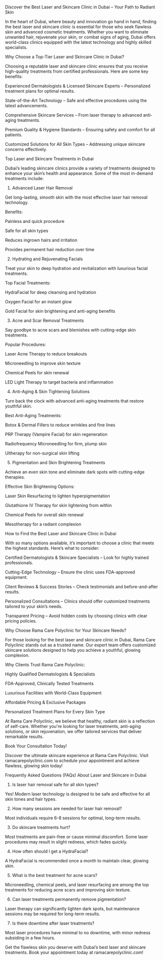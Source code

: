 Discover the Best Laser and Skincare Clinic in Dubai – Your Path to Radiant Skin

In the heart of Dubai, where beauty and innovation go hand in hand, finding the best laser and skincare clinic is essential for those who seek flawless skin and advanced cosmetic treatments. Whether you want to eliminate unwanted hair, rejuvenate your skin, or combat signs of aging, Dubai offers world-class clinics equipped with the latest technology and highly skilled specialists.

Why Choose a Top-Tier Laser and Skincare Clinic in Dubai?

Choosing a reputable laser and skincare clinic ensures that you receive high-quality treatments from certified professionals. Here are some key benefits:

Experienced Dermatologists & Licensed Skincare Experts – Personalized treatment plans for optimal results.

State-of-the-Art Technology – Safe and effective procedures using the latest advancements.

Comprehensive Skincare Services – From laser therapy to advanced anti-aging treatments.

Premium Quality & Hygiene Standards – Ensuring safety and comfort for all patients.

Customized Solutions for All Skin Types – Addressing unique skincare concerns effectively.

Top Laser and Skincare Treatments in Dubai

Dubai’s leading skincare clinics provide a variety of treatments designed to enhance your skin’s health and appearance. Some of the most in-demand treatments include:

1. Advanced Laser Hair Removal

Get long-lasting, smooth skin with the most effective laser hair removal technology.

Benefits:

Painless and quick procedure

Safe for all skin types

Reduces ingrown hairs and irritation

Provides permanent hair reduction over time

2. Hydrating and Rejuvenating Facials

Treat your skin to deep hydration and revitalization with luxurious facial treatments.

Top Facial Treatments:

HydraFacial for deep cleansing and hydration

Oxygen Facial for an instant glow

Gold Facial for skin brightening and anti-aging benefits

3. Acne and Scar Removal Treatments

Say goodbye to acne scars and blemishes with cutting-edge skin treatments.

Popular Procedures:

Laser Acne Therapy to reduce breakouts

Microneedling to improve skin texture

Chemical Peels for skin renewal

LED Light Therapy to target bacteria and inflammation

4. Anti-Aging & Skin Tightening Solutions

Turn back the clock with advanced anti-aging treatments that restore youthful skin.

Best Anti-Aging Treatments:

Botox & Dermal Fillers to reduce wrinkles and fine lines

PRP Therapy (Vampire Facial) for skin regeneration

Radiofrequency Microneedling for firm, plump skin

Ultherapy for non-surgical skin lifting

5. Pigmentation and Skin Brightening Treatments

Achieve an even skin tone and eliminate dark spots with cutting-edge therapies.

Effective Skin Brightening Options:

Laser Skin Resurfacing to lighten hyperpigmentation

Glutathione IV Therapy for skin lightening from within

Chemical Peels for overall skin renewal

Mesotherapy for a radiant complexion

How to Find the Best Laser and Skincare Clinic in Dubai

With so many options available, it’s important to choose a clinic that meets the highest standards. Here’s what to consider:

Certified Dermatologists & Skincare Specialists – Look for highly trained professionals.

Cutting-Edge Technology – Ensure the clinic uses FDA-approved equipment.

Client Reviews & Success Stories – Check testimonials and before-and-after results.

Personalized Consultations – Clinics should offer customized treatments tailored to your skin’s needs.

Transparent Pricing – Avoid hidden costs by choosing clinics with clear pricing policies.

Why Choose Rama Care Polyclinic for Your Skincare Needs?

For those looking for the best laser and skincare clinic in Dubai, Rama Care Polyclinic stands out as a trusted name. Our expert team offers customized skincare solutions designed to help you achieve a youthful, glowing complexion.

Why Clients Trust Rama Care Polyclinic:

Highly Qualified Dermatologists & Specialists

FDA-Approved, Clinically Tested Treatments

Luxurious Facilities with World-Class Equipment

Affordable Pricing & Exclusive Packages

Personalized Treatment Plans for Every Skin Type

At Rama Care Polyclinic, we believe that healthy, radiant skin is a reflection of self-care. Whether you're looking for laser treatments, anti-aging solutions, or skin rejuvenation, we offer tailored services that deliver remarkable results.

Book Your Consultation Today!

Discover the ultimate skincare experience at Rama Care Polyclinic. Visit ramacarepolyclinic.com to schedule your appointment and achieve flawless, glowing skin today!

Frequently Asked Questions (FAQs) About Laser and Skincare in Dubai

1. Is laser hair removal safe for all skin types?

Yes! Modern laser technology is designed to be safe and effective for all skin tones and hair types.

2. How many sessions are needed for laser hair removal?

Most individuals require 6-8 sessions for optimal, long-term results.

3. Do skincare treatments hurt?

Most treatments are pain-free or cause minimal discomfort. Some laser procedures may result in slight redness, which fades quickly.

4. How often should I get a HydraFacial?

A HydraFacial is recommended once a month to maintain clear, glowing skin.

5. What is the best treatment for acne scars?

Microneedling, chemical peels, and laser resurfacing are among the top treatments for reducing acne scars and improving skin texture.

6. Can laser treatments permanently remove pigmentation?

Laser therapy can significantly lighten dark spots, but maintenance sessions may be required for long-term results.

7. Is there downtime after laser treatments?

Most laser procedures have minimal to no downtime, with minor redness subsiding in a few hours.

Get the flawless skin you deserve with Dubai’s best laser and skincare treatments. Book your appointment today at ramacarepolyclinic.com!
